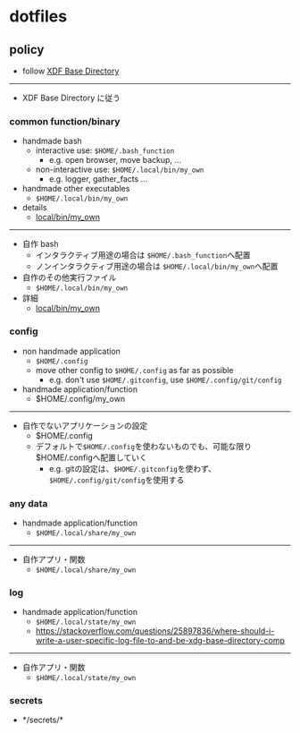 # dotfiles

## policy

* follow [XDF Base Directory](https://wiki.archlinux.org/title/XDG_Base_Directory)

---

* XDF Base Directory に従う

### common function/binary

* handmade bash
  * interactive use: `$HOME/.bash_function`
    * e.g. open browser, move backup, ...
  * non-interactive use: `$HOME/.local/bin/my_own`
    * e.g. logger, gather_facts ...
* handmade other executables
  * `$HOME/.local/bin/my_own`
* details
  * [local/bin/my_own](my_ownhttps://github.com/Torimune29/dotfiles/tree/main/private_dot_local/bin/my_own)

---

* 自作 bash
  * インタラクティブ用途の場合は `$HOME/.bash_function`へ配置
  * ノンインタラクティブ用途の場合は `$HOME/.local/bin/my_own`へ配置
* 自作のその他実行ファイル
  * `$HOME/.local/bin/my_own`
* 詳細
  * [local/bin/my_own](my_ownhttps://github.com/Torimune29/dotfiles/tree/main/private_dot_local/bin/my_own)

### config

* non handmade application
  * `$HOME/.config`
  * move other config to `$HOME/.config` as far as possible
    * e.g. don't use `$HOME/.gitconfig`, use `$HOME/.config/git/config`
* handmade application/function
  * $HOME/.config/my_own

---

* 自作でないアプリケーションの設定
  * $HOME/.config
  * デフォルトで`$HOME/.config`を使わないものでも、可能な限り$HOME/.configへ配置していく
    * e.g. gitの設定は、`$HOME/.gitconfig`を使わず、`$HOME/.config/git/config`を使用する

### any data

* handmade application/function
  * `$HOME/.local/share/my_own`

---

* 自作アプリ・関数
  * `$HOME/.local/share/my_own`

### log

* handmade application/function
  * `$HOME/.local/state/my_own`
  * <https://stackoverflow.com/questions/25897836/where-should-i-write-a-user-specific-log-file-to-and-be-xdg-base-directory-comp>

---

* 自作アプリ・関数
  * `$HOME/.local/state/my_own`

### secrets

* \*/secrets/\*
